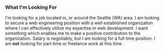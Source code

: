 ### What I'm Looking For

I'm looking for a job located in, or around the Seattle (WA) area. I am looking to secure a web engineering position with a well established organization where I can effectively utilize my expertise in web development. I want something which enables me to make a positive contribution to the organization. Salary is negotiably, but I am looking for a full time position. I am __not__ looking for part time or freelance work at this time.  
